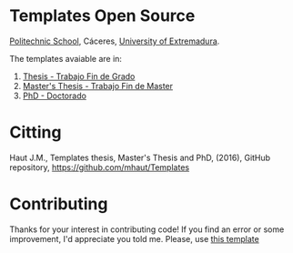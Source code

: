 # Templates Open Source

[Politechnic School](https://epcc.unex.es), Cáceres, [University of Extremadura](https://www.unex.es).

The templates avaiable are in:

1. [Thesis - Trabajo Fin de Grado](https://github.com/mhaut/Templates/tree/master/thesis-TrabajoFinDeGrado)
2. [Master's Thesis - Trabajo Fin de Master](https://github.com/mhaut/Templates/tree/master/mastersThesis-TrabajoFinDeMaster)
3. [PhD - Doctorado](https://github.com/mhaut/Templates/tree/master/PhD-Doctorado)

# Citting

Haut J.M., Templates thesis, Master's Thesis and PhD, (2016), GitHub repository, https://github.com/mhaut/Templates

# Contributing
Thanks for your interest in contributing code!
If you find an error or some improvement, I'd appreciate you told me. Please, use [this template](https://github.com/mhaut/Templates/tree/master/.github)
